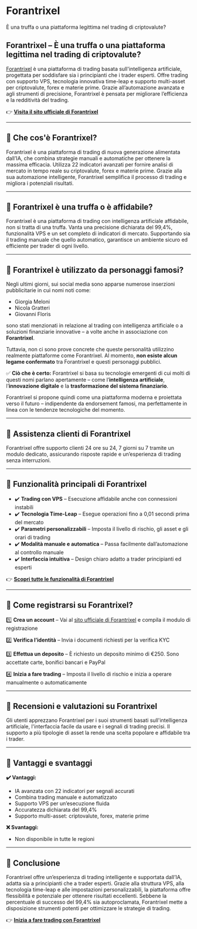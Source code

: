 # Forantrixel
È una truffa o una piattaforma legittima nel trading di criptovalute?
## Forantrixel – È una truffa o una piattaforma legittima nel trading di criptovalute?

[Forantrixel](https://forantrixel.it) è una piattaforma di trading basata sull'intelligenza artificiale, progettata per soddisfare sia i principianti che i trader esperti. Offre trading con supporto VPS, tecnologia innovativa time-leap e supporto multi-asset per criptovalute, forex e materie prime. Grazie all’automazione avanzata e agli strumenti di precisione, Forantrixel è pensata per migliorare l’efficienza e la redditività del trading.

👉 **[Visita il sito ufficiale di Forantrixel](https://forantrixel.it)**

---

## 📌 Che cos'è Forantrixel?

Forantrixel è una piattaforma di trading di nuova generazione alimentata dall’IA, che combina strategie manuali e automatiche per ottenere la massima efficacia. Utilizza 22 indicatori avanzati per fornire analisi di mercato in tempo reale su criptovalute, forex e materie prime. Grazie alla sua automazione intelligente, Forantrixel semplifica il processo di trading e migliora i potenziali risultati.

---

## 📌 Forantrixel è una truffa o è affidabile?

Forantrixel è una piattaforma di trading con intelligenza artificiale affidabile, non si tratta di una truffa. Vanta una precisione dichiarata del 99,4%, funzionalità VPS e un set completo di indicatori di mercato. Supportando sia il trading manuale che quello automatico, garantisce un ambiente sicuro ed efficiente per trader di ogni livello.

---

## 📌 Forantrixel è utilizzato da personaggi famosi?

Negli ultimi giorni, sui social media sono apparse numerose inserzioni pubblicitarie in cui nomi noti come:

- Giorgia Meloni
- Nicola Gratteri
- Giovanni Floris

sono stati menzionati in relazione al trading con intelligenza artificiale o a soluzioni finanziarie innovative – a volte anche in associazione con **Forantrixel**.

Tuttavia, non ci sono prove concrete che queste personalità utilizzino realmente piattaforme come Forantrixel. Al momento, **non esiste alcun legame confermato** tra Forantrixel e questi personaggi pubblici.

✅ **Ciò che è certo:** Forantrixel si basa su tecnologie emergenti di cui molti di questi nomi parlano apertamente – come l’**intelligenza artificiale**, l’**innovazione digitale** e la **trasformazione del sistema finanziario**.

Forantrixel si propone quindi come una piattaforma moderna e proiettata verso il futuro – indipendente da endorsement famosi, ma perfettamente in linea con le tendenze tecnologiche del momento.


---

## 📌 Assistenza clienti di Forantrixel

Forantrixel offre supporto clienti 24 ore su 24, 7 giorni su 7 tramite un modulo dedicato, assicurando risposte rapide e un’esperienza di trading senza interruzioni.

---

## 📌 Funzionalità principali di Forantrixel

- ✔️ **Trading con VPS** – Esecuzione affidabile anche con connessioni instabili
- ✔️ **Tecnologia Time-Leap** – Esegue operazioni fino a 0,01 secondi prima del mercato
- ✔️ **Parametri personalizzabili** – Imposta il livello di rischio, gli asset e gli orari di trading
- ✔️ **Modalità manuale e automatica** – Passa facilmente dall’automazione al controllo manuale
- ✔️ **Interfaccia intuitiva** – Design chiaro adatto a trader principianti ed esperti

👉 **[Scopri tutte le funzionalità di Forantrixel](https://forantrixel.it)**

---

## 📌 Come registrarsi su Forantrixel?

1️⃣ **Crea un account** – Vai al [sito ufficiale di Forantrixel](https://forantrixel.it) e compila il modulo di registrazione

2️⃣ **Verifica l’identità** – Invia i documenti richiesti per la verifica KYC

3️⃣ **Effettua un deposito** – È richiesto un deposito minimo di €250. Sono accettate carte, bonifici bancari e PayPal

4️⃣ **Inizia a fare trading** – Imposta il livello di rischio e inizia a operare manualmente o automaticamente

---

## 📌 Recensioni e valutazioni su Forantrixel

Gli utenti apprezzano Forantrixel per i suoi strumenti basati sull'intelligenza artificiale, l'interfaccia facile da usare e i segnali di trading precisi. Il supporto a più tipologie di asset la rende una scelta popolare e affidabile tra i trader.

---

## 📌 Vantaggi e svantaggi

**✔️ Vantaggi:**
- IA avanzata con 22 indicatori per segnali accurati
- Combina trading manuale e automatizzato
- Supporto VPS per un’esecuzione fluida
- Accuratezza dichiarata del 99,4%
- Supporto multi-asset: criptovalute, forex, materie prime

**❌ Svantaggi:**
- Non disponibile in tutte le regioni

---

## 📌 Conclusione

Forantrixel offre un’esperienza di trading intelligente e supportata dall’IA, adatta sia a principianti che a trader esperti. Grazie alla struttura VPS, alla tecnologia time-leap e alle impostazioni personalizzabili, la piattaforma offre flessibilità e potenziale per ottenere risultati eccellenti. Sebbene la percentuale di successo del 99,4% sia autoproclamata, Forantrixel mette a disposizione strumenti potenti per ottimizzare le strategie di trading.

👉 **[Inizia a fare trading con Forantrixel](https://forantrixel.it)**
